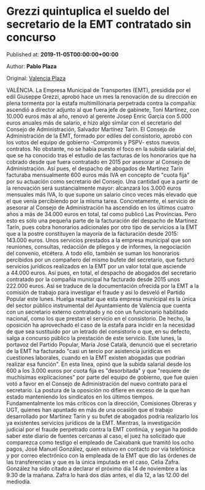 
# Grezzi quintuplica el sueldo del secretario de la EMT contratado sin concurso

Published at: **2019-11-05T00:00:00+00:00**

Author: **Pablo Plaza**

Original: [Valencia Plaza](https://valenciaplaza.com/grezzi-quintuplica-el-sueldo-del-secretario-de-la-emt-contratado-sin-concurso)

VALÈNCIA. La Empresa Municipal de Transportes (EMT), presidida por el edil Giuseppe Grezzi, aprobó hace un mes la renovación de su dirección en plena tormenta por la estafa multimillonaria perpetrada contra la compañía: ascendió a director adjunto al que fuera jefe de gabinete, Toni Martínez, con 10.000 euros más al año, renovó al gerente Josep Enric García con 5.000 euros anuales más de salario, e hizo algo similar con el secretario del Consejo de Administración, Salvador Martínez Tarín.
El Consejo de Administración de la EMT, formado por ediles del consistorio, aprobó con los votos del equipo de gobierno -Compromís y PSPV- estos nuevos contratos. No obstante, no se había puesto el foco en la subida salarial del, que se ha conocido tras el estudio de las facturas de los honorarios que ha cobrado desde que fuera contratado en 2015 por asesorar al Consejo de Administración. Así pues, el despacho de abogados de Martínez Tarín facturaba mensualmente 600 euros más IVA en concepto de "cuota fija" por su actuación como secretario del Consejo. Una cantidad que a partir de la renovación será sustancialmente mayor: alcanzará los 3.000 euros mensuales más IVA, lo que supone un salario cinco veces más elevado que el que venía percibiendo por la misma tarea.
Concretamente, el servicio de asesorar al Consejo de Administración ha ascendido en los últimos cuatro años a más de 34.000 euros en total, tal como publicó Las Provincias. Pero esto es sólo una pequeña parte de la facturación del despacho de Martínez Tarín, pues cobra honorarios adicionales por otro tipo de servicios a la EMT que a la postre constituyen la mayoría de la facturación desde 2015: 143.000 euros. Unos servicios prestados a la empresa municipal que son reuniones, consultas, redacción de pliegos y de informes, la negociación del convenio, etcétera.
A todo ello, también se suman los honorarios percibidos por un compañero del mismo bufete del secretario, que facturó servicios jurídicos realizados en la EMT por un valor total que asciende a 44.000 euros. Así pues, en total, el despacho de abogados del secretario contratado por la compañía municipal ha facturado desde 2015 unos 222.000 euros.
Así se traduce de la documentación ofrecida por la EMT a la comisión de trabajo para investigar el fraude y así lo desveló el Partido Popular este lunes. Huelga resaltar que esta empresa municipal es la única del sector público instrumental del Ayuntamiento de València que cuenta con un secretario externo contratado y no con un funcionario habilitado nacional, como los que prestan el servicio en el consistorio. De hecho, la oposición ha aprovechado el caso de la estafa para incidir en la necesidad de que sea sustituido por un letrado del consistorio o que, en su defecto, salga a concurso público la prestación de este servicio.
Este lunes, la portavoz del Partido Popular, María José Català, denunció que el secretario de la EMT ha facturado "casi un tercio por asistencia jurídicas en cuestiones laborales, cuando en la EMT existen abogadas que podrían realizar esa función". En esta línea, opinó que la subida salarial desde los 600 a los 3.000 euros por cuota fija es "desorbitada" y que "requiere de muchísimas explicaciones" por parte del equipo de gobierno, que fue quien votó a favor en el Consejo de Administración del nuevo contrato para el secretario.
La postura de la oposición no difiere en exceso de la que han estado manteniendo los sindicatos en los últimos tiempos. Fundamentalmente los más críticos con la dirección, Comisiones Obreras y UGT, quienes han apuntado en más de una ocasión que el trabajo desarrollado por Martínez Tarín y su bufet de abogados podría realizarlo los ya existentes servicios jurídicos de la EMT.
Mientras, la investigación judicial por el fraude perpetrado contra la EMT continúa, y según ha podido saber este diario de fuentes cercanas al caso, el juez ha solicitado que comparezca como testigo el empleado de Caixabank que tramitó los ocho pagos, José Manuel González, quien estuvo en contacto por vía telefónica y por correo electrónico con la empleada de la EMT que dio las órdenes de las transferencias y que es la única imputada en el caso, Celia Zafra. González ha sido citado a declarar el próximo día 14 de noviembre a las 9.30 de la mañana. Zafra lo hará dos días antes, el día 12, a las 12.00 del mediodía.
